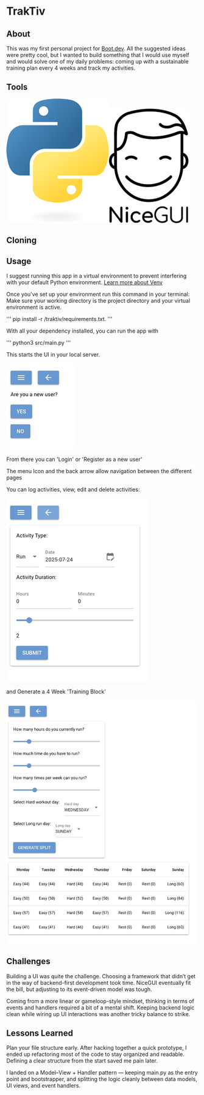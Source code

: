 # TrakTiv

## About
This was my first personal project for [Boot.dev](https://www.boot.dev/). All the suggested ideas were pretty cool, but I wanted to build something that I would use myself and would solve one of my daily problems: coming up with a sustainable training plan every 4 weeks and track my activities.

## Tools
![Python](static/python-logo.png)![NiceGUI](static/nicegui-logo-DEB1992230-seeklogo.com.png)

## Cloning

## Usage
I suggest running this app in a virtual environment to prevent interfering with your default Python environment. [Learn more about Venv](https://docs.python.org/3/tutorial/venv.html)

Once you've set up your environment run this command in your terminal:
Make sure your working directory is the project directory and your virtual environment is active.

'''
pip install -r /traktiv/requirements.txt.
'''

With all your dependency installed, you can run the app with 

'''
python3 src/main.py
'''

This starts the UI in your local server.

![App Dashboard](static/page_dashboard.jpeg)

From there you can 'Login' or 'Register as a new user'

The menu Icon and the back arrow allow navigation between the different pages

You can log activities, view, edit and delete activities: 

![Activity](static/page_activity.jpeg)

and Generate a 4 Week 'Training Block'

![Split](static/page_training_plan.jpeg)


## Challenges

Building a UI was quite the challenge. Choosing a framework that didn’t get in the way of backend-first development took time. NiceGUI eventually fit the bill, but adjusting to its event-driven model was tough.

Coming from a more linear or gameloop-style mindset, thinking in terms of events and handlers required a bit of a mental shift. 
Keeping backend logic clean while wiring up UI interactions was another tricky balance to strike.

## Lessons Learned

Plan your file structure early.
After hacking together a quick prototype, I ended up refactoring most of the code to stay organized and readable. Defining a clear structure from the start saved me pain later.

I landed on a Model–View + Handler pattern — keeping main.py as the entry point and bootstrapper, and splitting the logic cleanly between data models, UI views, and event handlers.
